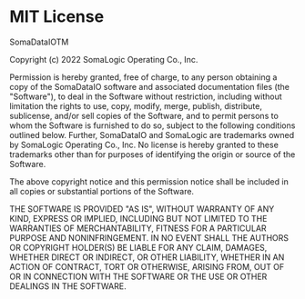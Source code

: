# MIT License

SomaDataIOTM

Copyright (c) 2022 SomaLogic Operating Co., Inc.

Permission is hereby granted, free of charge, to any person obtaining
a copy of the SomaDataIO software and associated documentation files
(the "Software"), to deal in the Software without restriction,
including without limitation the rights to use, copy, modify, merge,
publish, distribute, sublicense, and/or sell copies of the Software,
and to permit persons to whom the Software is furnished to do so,
subject to the following conditions outlined below.  Further,
SomaDataIO and SomaLogic are trademarks owned by SomaLogic Operating Co., Inc.
No license is hereby granted to these trademarks other than for purposes
of identifying the origin or source of the Software.

The above copyright notice and this permission notice shall be
included in all copies or substantial portions of the Software.

THE SOFTWARE IS PROVIDED "AS IS", WITHOUT WARRANTY OF ANY KIND,
EXPRESS OR IMPLIED, INCLUDING BUT NOT LIMITED TO THE WARRANTIES OF
MERCHANTABILITY, FITNESS FOR A PARTICULAR PURPOSE AND NONINFRINGEMENT.
IN NO EVENT SHALL THE AUTHORS OR COPYRIGHT HOLDER(S) BE LIABLE FOR
ANY CLAIM, DAMAGES, WHETHER DIRECT OR INDIRECT, OR OTHER LIABILITY,
WHETHER IN AN ACTION OF CONTRACT, TORT OR OTHERWISE, ARISING FROM,
OUT OF OR IN CONNECTION WITH THE SOFTWARE OR THE USE OR OTHER DEALINGS
IN THE SOFTWARE.
